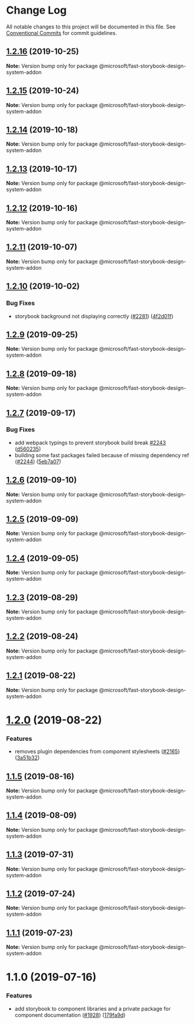 # Change Log

All notable changes to this project will be documented in this file.
See [Conventional Commits](https://conventionalcommits.org) for commit guidelines.

## [1.2.16](https://github.com/Microsoft/fast-dna/compare/@microsoft/fast-storybook-design-system-addon@1.2.15...@microsoft/fast-storybook-design-system-addon@1.2.16) (2019-10-25)

**Note:** Version bump only for package @microsoft/fast-storybook-design-system-addon





## [1.2.15](https://github.com/Microsoft/fast-dna/compare/@microsoft/fast-storybook-design-system-addon@1.2.14...@microsoft/fast-storybook-design-system-addon@1.2.15) (2019-10-24)

**Note:** Version bump only for package @microsoft/fast-storybook-design-system-addon





## [1.2.14](https://github.com/Microsoft/fast-dna/compare/@microsoft/fast-storybook-design-system-addon@1.2.13...@microsoft/fast-storybook-design-system-addon@1.2.14) (2019-10-18)

**Note:** Version bump only for package @microsoft/fast-storybook-design-system-addon





## [1.2.13](https://github.com/Microsoft/fast-dna/compare/@microsoft/fast-storybook-design-system-addon@1.2.12...@microsoft/fast-storybook-design-system-addon@1.2.13) (2019-10-17)

**Note:** Version bump only for package @microsoft/fast-storybook-design-system-addon





## [1.2.12](https://github.com/Microsoft/fast-dna/compare/@microsoft/fast-storybook-design-system-addon@1.2.11...@microsoft/fast-storybook-design-system-addon@1.2.12) (2019-10-16)

**Note:** Version bump only for package @microsoft/fast-storybook-design-system-addon





## [1.2.11](https://github.com/Microsoft/fast-dna/compare/@microsoft/fast-storybook-design-system-addon@1.2.10...@microsoft/fast-storybook-design-system-addon@1.2.11) (2019-10-07)

**Note:** Version bump only for package @microsoft/fast-storybook-design-system-addon





## [1.2.10](https://github.com/Microsoft/fast-dna/compare/@microsoft/fast-storybook-design-system-addon@1.2.9...@microsoft/fast-storybook-design-system-addon@1.2.10) (2019-10-02)


### Bug Fixes

* storybook background not displaying correctly ([#2281](https://github.com/Microsoft/fast-dna/issues/2281)) ([4f2d01f](https://github.com/Microsoft/fast-dna/commit/4f2d01f))





## [1.2.9](https://github.com/Microsoft/fast-dna/compare/@microsoft/fast-storybook-design-system-addon@1.2.8...@microsoft/fast-storybook-design-system-addon@1.2.9) (2019-09-25)

**Note:** Version bump only for package @microsoft/fast-storybook-design-system-addon





## [1.2.8](https://github.com/Microsoft/fast-dna/compare/@microsoft/fast-storybook-design-system-addon@1.2.7...@microsoft/fast-storybook-design-system-addon@1.2.8) (2019-09-18)

**Note:** Version bump only for package @microsoft/fast-storybook-design-system-addon





## [1.2.7](https://github.com/Microsoft/fast-dna/compare/@microsoft/fast-storybook-design-system-addon@1.2.6...@microsoft/fast-storybook-design-system-addon@1.2.7) (2019-09-17)


### Bug Fixes

* add webpack typings to prevent storybook build break [#2243](https://github.com/Microsoft/fast-dna/issues/2243) ([d560235](https://github.com/Microsoft/fast-dna/commit/d560235))
* building some fast packages failed because of missing dependency ref ([#2244](https://github.com/Microsoft/fast-dna/issues/2244)) ([5eb7a07](https://github.com/Microsoft/fast-dna/commit/5eb7a07))





## [1.2.6](https://github.com/Microsoft/fast-dna/compare/@microsoft/fast-storybook-design-system-addon@1.2.5...@microsoft/fast-storybook-design-system-addon@1.2.6) (2019-09-10)

**Note:** Version bump only for package @microsoft/fast-storybook-design-system-addon





## [1.2.5](https://github.com/Microsoft/fast-dna/compare/@microsoft/fast-storybook-design-system-addon@1.2.4...@microsoft/fast-storybook-design-system-addon@1.2.5) (2019-09-09)

**Note:** Version bump only for package @microsoft/fast-storybook-design-system-addon





## [1.2.4](https://github.com/Microsoft/fast-dna/compare/@microsoft/fast-storybook-design-system-addon@1.2.3...@microsoft/fast-storybook-design-system-addon@1.2.4) (2019-09-05)

**Note:** Version bump only for package @microsoft/fast-storybook-design-system-addon





## [1.2.3](https://github.com/Microsoft/fast-dna/compare/@microsoft/fast-storybook-design-system-addon@1.2.2...@microsoft/fast-storybook-design-system-addon@1.2.3) (2019-08-29)

**Note:** Version bump only for package @microsoft/fast-storybook-design-system-addon





## [1.2.2](https://github.com/Microsoft/fast-dna/compare/@microsoft/fast-storybook-design-system-addon@1.2.1...@microsoft/fast-storybook-design-system-addon@1.2.2) (2019-08-24)

**Note:** Version bump only for package @microsoft/fast-storybook-design-system-addon





## [1.2.1](https://github.com/Microsoft/fast-dna/compare/@microsoft/fast-storybook-design-system-addon@1.2.0...@microsoft/fast-storybook-design-system-addon@1.2.1) (2019-08-22)

**Note:** Version bump only for package @microsoft/fast-storybook-design-system-addon





# [1.2.0](https://github.com/Microsoft/fast-dna/compare/@microsoft/fast-storybook-design-system-addon@1.1.5...@microsoft/fast-storybook-design-system-addon@1.2.0) (2019-08-22)


### Features

* removes plugin dependencies from component stylesheets ([#2165](https://github.com/Microsoft/fast-dna/issues/2165)) ([3a51b32](https://github.com/Microsoft/fast-dna/commit/3a51b32))





## [1.1.5](https://github.com/Microsoft/fast-dna/compare/@microsoft/fast-storybook-design-system-addon@1.1.4...@microsoft/fast-storybook-design-system-addon@1.1.5) (2019-08-16)

**Note:** Version bump only for package @microsoft/fast-storybook-design-system-addon





## [1.1.4](https://github.com/Microsoft/fast-dna/compare/@microsoft/fast-storybook-design-system-addon@1.1.3...@microsoft/fast-storybook-design-system-addon@1.1.4) (2019-08-09)

**Note:** Version bump only for package @microsoft/fast-storybook-design-system-addon





## [1.1.3](https://github.com/Microsoft/fast-dna/compare/@microsoft/fast-storybook-design-system-addon@1.1.2...@microsoft/fast-storybook-design-system-addon@1.1.3) (2019-07-31)

**Note:** Version bump only for package @microsoft/fast-storybook-design-system-addon





## [1.1.2](https://github.com/Microsoft/fast-dna/compare/@microsoft/fast-storybook-design-system-addon@1.1.1...@microsoft/fast-storybook-design-system-addon@1.1.2) (2019-07-24)

**Note:** Version bump only for package @microsoft/fast-storybook-design-system-addon





## [1.1.1](https://github.com/Microsoft/fast-dna/compare/@microsoft/fast-storybook-design-system-addon@1.1.0...@microsoft/fast-storybook-design-system-addon@1.1.1) (2019-07-23)

**Note:** Version bump only for package @microsoft/fast-storybook-design-system-addon





# 1.1.0 (2019-07-16)


### Features

* add storybook to component libraries and a private package for component documentation ([#1928](https://github.com/Microsoft/fast-dna/issues/1928)) ([179fa9d](https://github.com/Microsoft/fast-dna/commit/179fa9d))
